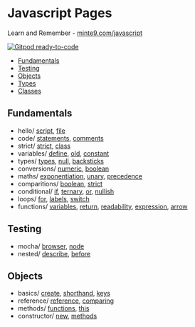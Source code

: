 # Javascript Pages

Learn and Remember - [minte9.com/javascript](https://www.minte9.com/javascript)

[![Gitpod ready-to-code](https://img.shields.io/badge/Gitpod-ready--to--code-blue?logo=gitpod)](https://gitpod.io/#https://github.com/minte9/javascript-pages)

- [Fundamentals](#fundamentals) 
- [Testing](#testing) 
- [Objects](#objects) 
- [Types](#types) 
- [Classes](#classe) 


## Fundamentals
  * hello/ [script](/main/fundamentals/hello_world/index.htm), [file](/main/fundamentals/hello_world/index2.htm)
  * code/ [statements](/main/fundamentals/code_structure/statements.js), [comments](/main/fundamentals/code_structure/comments.js)
  * strict/ [strict](/main/fundamentals/use_strict/strict.js), [class](/main/fundamentals/use_strict/class.js)
  * variables/ [define](/main/fundamentals/variables/variable.js), [old](/main/fundamentals/variables/old_style.js), [constant](/main/fundamentals/variables/constants.js)
  * types/ [types](/main/fundamentals/data_types/types.js), [null](/main/fundamentals/data_types/null.js), [backsticks](/main/fundamentals/data_types/backsticks.js)
  * conversions/ [numeric](/main/fundamentals/type_conversions/numeric.js), [boolean](/main/fundamentals/type_conversions/boolean.js)
  * maths/ [exponentiation](/main/fundamentals/maths/exponentiation.js), [unary](/main/fundamentals/maths/unary.js), [precedence](/main/fundamentals/maths/precedence.js)
  * comparitions/ [boolean](/main/fundamentals/comparitions/boolean.js), [strict](/main/fundamentals/comparitions/strict.js)
  * conditional/ [if](/main/fundamentals/conditional/conditional.js), [ternary](/main/fundamentals/conditional/ternary.js), [or](/main/fundamentals/conditional/or.js), [nullish](/main/fundamentals/conditional/nullish.js)
  * loops/ [for](/main/fundamentals/loops/for.js), [labels](/main/fundamentals/loops/labels.js), [switch](/main/fundamentals/loops/switch.js)
  * functions/ [variables](/main/fundamentals/functions/variables.js), [return](/main/fundamentals/functions/return.js), [readability](/main/fundamentals/functions/readability.js), [expression](/main/fundamentals/functions/function_expression.js), [arrow](/main/fundamentals/functions/arrow_function.js)

## Testing
  * mocha/ [browser](/main/testing/mocha/bdd.htm), [node](/main/testing/mocha/bdd.test.js)
  * nested/ [describe](/main/testing/nested_describe/nested.test.js), [before](/main/testing/nested_describe/before.test.js)

## Objects
  * basics/ [create](./main/objects/basics/create.js), [shorthand](./main/objects/basics/shorthand.js), [keys](./main/objects/basics/keys.js)
  * reference/ [reference](./main/objects/reference/reference.js), [comparing](./main/objects/reference/comparing.js)
  * methods/ [functions](./main/objects/methods/functions.js), [this](./main/objects/methods/this.js)
  * constructor/ [new](./main/objects/constructor/new.js), [methods](./main/objects/constructor/methods.js)